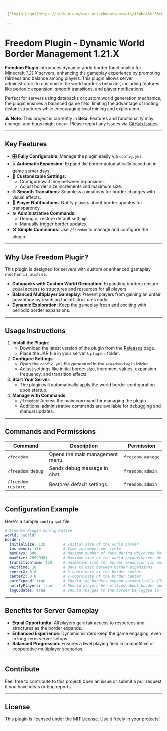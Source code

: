 ```yaml
---

![Plugin Logo](https://github.com/user-attachments/assets/434bc45e-55c6-477a-b39b-3f25d53113b6)

---
```


# **Freedom Plugin - Dynamic World Border Management 1.21.X**

**Freedom Plugin** introduces dynamic world border functionality for Minecraft *1.21.X* servers, enhancing the gameplay experience by promoting fairness and balance among players. This plugin allows server administrators to customize the world border's behavior, including features like periodic expansion, smooth transitions, and player notifications.

Perfect for servers using datapacks or custom world generation mechanics, the plugin ensures a balanced game field, limiting the advantage of looting distant structures while encouraging local mining and exploration.

⚠️ **Note**: This project is currently in **Beta**. Features and functionality may change, and bugs might occur. Please report any issues via [GitHub Issues](https://github.com/wv3ntlyk/FreedomPlugin/issues).

---

## **Key Features**
- 🎛️ **Fully Configurable**: Manage the plugin easily via `config.yml`.
- ⏳ **Automatic Expansion**: Expand the border automatically based on in-game server days.
- 🔧 **Customizable Settings**:
  - Configure wait time between expansions.
  - Adjust border size increments and maximum size.
- 🌐 **Smooth Transitions**: Seamless animations for border changes with visual effects.
- 🔔 **Player Notifications**: Notify players about border updates for transparency.
- ⚙️ **Administrative Commands**:
  - Debug or restore default settings.
  - Manually trigger border updates.
- 🛠️ **Simple Commands**: Use `/freedom` to manage and configure the plugin.

---

## **Why Use Freedom Plugin?**
This plugin is designed for servers with custom or enhanced gameplay mechanics, such as:
- **Datapacks with Custom World Generation**: Expanding borders ensure equal access to structures and resources for all players.
- **Balanced Multiplayer Gameplay**: Prevent players from gaining an unfair advantage by reaching far-off structures early.
- **Dynamic Exploration**: Keep the gameplay fresh and exciting with periodic border expansions.

---

## **Usage Instructions**
1. **Install the Plugin**:
   - Download the latest version of the plugin from the [Releases](https://github.com/wv3ntlyk/FreedomPlugin/releases) page.
   - Place the JAR file in your server's `plugins` folder.
2. **Configure Settings**:
   - Open the `config.yml` file generated in the `FreedomPlugin` folder.
   - Adjust settings like initial border size, increment values, expansion frequency, and transition effects.
3. **Start Your Server**:
   - The plugin will automatically apply the world border configuration upon startup.
4. **Manage with Commands**:
   - `/freedom`: Access the main command for managing the plugin.
   - Additional administrative commands are available for debugging and manual updates.

---

## **Commands and Permissions**
| Command                   | Description                                | Permission             |
|---------------------------|--------------------------------------------|------------------------|
| `/freedom`                | Opens the main management menu.            | `freedom.manage`       |
| `/freedom debug`          | Sends debug message in chat.               | `freedom.admin`        |
| `/freedom restore`        | Restores default settings.                 | `freedom.admin`        |

---

## **Configuration Example**
Here's a sample `config.yml` file:

```yaml
# Freedom Plugin Configuration
world: "world"
border:
  initialSize: 128        # Initial size of the world border
  increment: 128          # Size increment per cycle
  maxDays: 300            # Maximum number of days during which the border will expand
  maxSize: 29999984       # Maximum size of the world border(server default: 29999984)
  transitionTime: 120     # Animation time for border expansion (in seconds)
  waitTime: 10            # Days to wait between border expansions
  centerX: 0.0            # X-coordinate of the border center
  centerZ: 0.0            # Z-coordinate of the border center
  autoExpand: true        # Should the borders expand automatically (Turns On/Off the plugin)
  notifyPlayers: true     # Should players be notified about border updates
  logUpdates: true        # Should changes to the border be logged to the console
```

---

## **Benefits for Server Gameplay**
- **Equal Opportunity**: All players gain fair access to resources and structures as the border expands.
- **Enhanced Experience**: Dynamic borders keep the game engaging, even in long-term server setups.
- **Balanced Progression**: Ensures a level playing field in competitive or cooperative multiplayer scenarios.

---

## **Contribute**
Feel free to contribute to this project! Open an issue or submit a pull request if you have ideas or bug reports.

---

## **License**
This plugin is licensed under the [MIT License](LICENSE). Use it freely in your projects!

---
